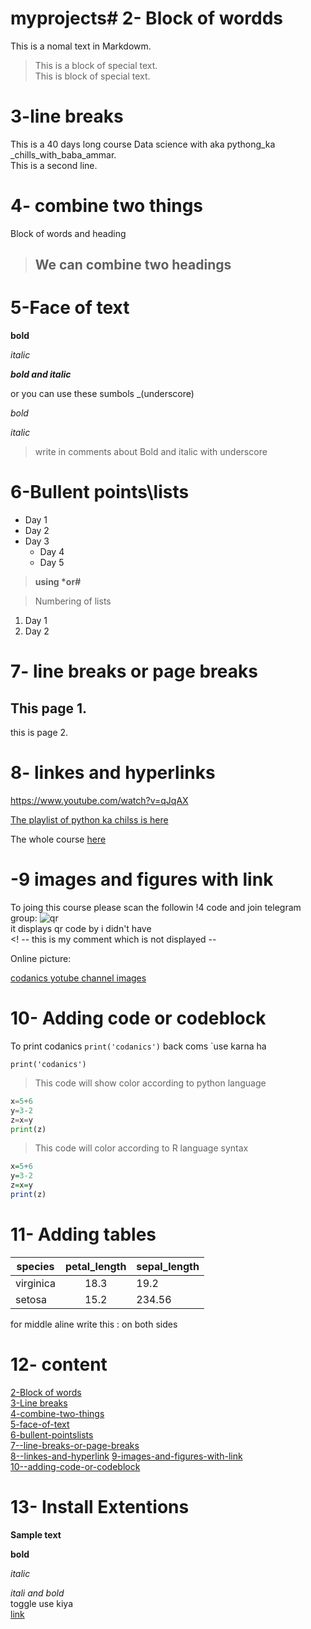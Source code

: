 # myprojects# 2- Block of wordds
This is a nomal text in Markdowm.
> This is a block of special text.\
> This is block of special text.
# 3-line breaks
This is a 40 days long course Data science with aka pythong_ka _chills_with_baba_ammar.\
This is a second line.
# 4- combine two things 
Block of words and heading
> ## We can combine two headings
# 5-Face of text 
**bold**

*italic*

***bold and italic***


or you can use these sumbols
_(underscore)

_bold_

_italic_

> write in comments about Bold and italic with underscore

# 6-Bullent points\lists
- Day 1
- Day 2
- Day 3
  - Day 4
  - Day 5
>  __using *or#__

> Numbering of lists
1. Day 1
2. Day 2
# 7- line breaks or page breaks
This page 1.
---
this is page 2.
# 8- linkes and hyperlinks
<https://www.youtube.com/watch?v=qJqAX>

[The playlist of python ka chilss is here](https://www.youtube.com/watch?v=Ux9ttEM2smk&list=PL9XvIvvVL50Fba7psesg6ynQXdipw-yoN)


[codanics yotube channel]:<https://www.youtube.com/watch?v=qJqAX>



The whole course [here][codanics yotube channel]

# -9 images and figures with link

To joing this course please scan the followin !4 code and join telegram group:
![qr](qr.png)\
it displays qr code by i didn't have\
<! -- this is my comment which is not displayed --

Online picture:

[codanics yotube channel images](https://www.google.com/search?q=codanics&sca_esv=573232648&rlz=1C1UEAD_enPK1050PK1050&tbm=isch&sxsrf=AM9HkKmKdyhCblze3KruFaU2WVF-1_A4Ng:1697217348349&source=lnms&sa=X&sqi=2&ved=2ahUKEwj6qJ6pw_OBAxX2SPEDHQQvD6AQ_AUoAXoECAEQAw&biw=640&bih=906&dpr=1)

# 10- Adding code or codeblock
To print codanics `print('codanics')` back coms `use karna ha

`print('codanics')`

> This code will show color according to python language
```python
x=5+6
y=3-2
z=x=y
print(z)
```
> This code will color according to R language syntax

```r
x=5+6
y=3-2
z=x=y
print(z)
```
# 11- Adding tables
| species | petal_length | sepal_length|
|-------| :-------: | -------|
| virginica |18.3| 19.2|
|setosa|15.2|234.56|

for middle aline write this
: on both sides

 # 12- content
 [2-Block of words](#2--block-of-wordds)\
[3-Line breaks](#3-line-breaks)\
[4-combine-two-things](#4--combine-two-things)\
[5-face-of-text](#5-face-of-text)\
[6-bullent-pointslists](#6-bullent-pointslists)\
[7--line-breaks-or-page-breaks](#7--line-breaks-or-page-breaks)\
[8--linkes-and-hyperlink](#8--linkes-and-hyperlinks)
[9-images-and-figures-with-link](#9-images-and-figures-with-link)\
[10--adding-code-or-codeblock](#10--adding-code-or-codeblock)

# 13- Install Extentions

**Sample text**


**bold**

_italic_

_itali and bold_\
 toggle  use kiya\
[link](https://www.google.com/search?q=codanics&sca_esv=573232648&rlz=1C1UEAD_enPK1050PK1050&tbm=isch&sxsrf=AM9HkKmKdyhCblze3KruFaU2WVF-1_A4Ng:1697217348349&source=lnms&sa=X&sqi=2&ved=2ahUKEwj6qJ6pw_OBAxX2SPEDHQQvD6AQ_AUoAXoECAEQAw&biw=640&bih=906&dpr=1)

